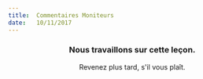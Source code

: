 ```yaml
---
title:  Commentaires Moniteurs
date:   10/11/2017
---
```


### <center>Nous travaillons sur cette leçon.</center>
<center>Revenez plus tard, s'il vous plaît.</center>